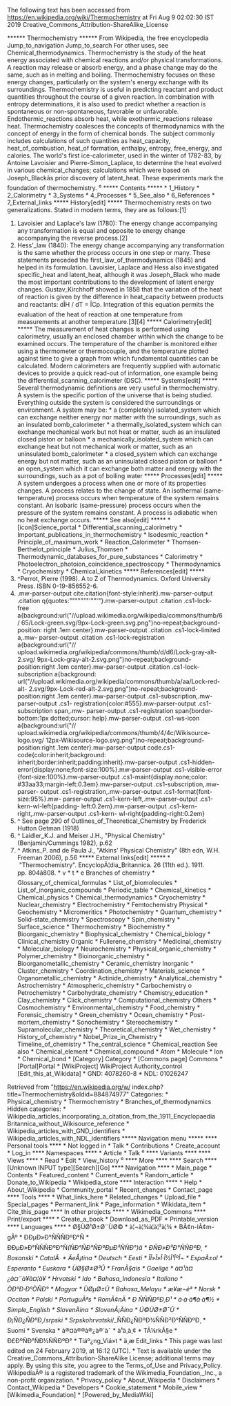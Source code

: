 The following text has been accessed from https://en.wikipedia.org/wiki/Thermochemistry at Fri Aug 9 02:02:30 IST 2019
Creative_Commons_Attribution-ShareAlike_License





















****** Thermochemistry ******
From Wikipedia, the free encyclopedia
Jump_to_navigation Jump_to_search
For other uses, see Chemical_thermodynamics.
Thermochemistry is the study of the heat energy associated with chemical
reactions and/or physical transformations. A reaction may release or absorb
energy, and a phase change may do the same, such as in melting and boiling.
Thermochemistry focuses on these energy changes, particularly on the system's
energy exchange with its surroundings. Thermochemistry is useful in predicting
reactant and product quantities throughout the course of a given reaction. In
combination with entropy determinations, it is also used to predict whether a
reaction is spontaneous or non-spontaneous, favorable or unfavorable.
Endothermic_reactions absorb heat, while exothermic_reactions release heat.
Thermochemistry coalesces the concepts of thermodynamics with the concept of
energy in the form of chemical bonds. The subject commonly includes
calculations of such quantities as heat_capacity, heat_of_combustion, heat_of
formation, enthalpy, entropy, free_energy, and calories.
The world's first ice-calorimeter, used in the winter of 1782-83, by Antoine
Lavoisier and Pierre-Simon_Laplace, to determine the heat evolved in various
chemical_changes; calculations which were based on Joseph_Blackâs prior
discovery of latent_heat. These experiments mark the foundation of
thermochemistry.
⁰
***** Contents *****
    * 1_History
    * 2_Calorimetry
    * 3_Systems
    * 4_Processes
    * 5_See_also
    * 6_References
    * 7_External_links
***** History[edit] *****
Thermochemistry rests on two generalizations. Stated in modern terms, they are
as follows:[1]
   1. Lavoisier and Laplace's law (1780): The energy change accompanying any
      transformation is equal and opposite to energy change accompanying the
      reverse process.[2]
   2. Hess'_law (1840): The energy change accompanying any transformation is
      the same whether the process occurs in one step or many.
These statements preceded the first_law_of_thermodynamics (1845) and helped in
its formulation.
Lavoisier, Laplace and Hess also investigated specific_heat and latent_heat,
although it was Joseph_Black who made the most important contributions to the
development of latent energy changes.
Gustav_Kirchhoff showed in 1858 that the variation of the heat of reaction is
given by the difference in heat_capacity between products and reactants: dÎH /
dT = ÎCp. Integration of this equation permits the evaluation of the heat of
reaction at one temperature from measurements at another temperature.[3][4]
***** Calorimetry[edit] *****
The measurement of heat changes is performed using calorimetry, usually an
enclosed chamber within which the change to be examined occurs. The temperature
of the chamber is monitored either using a thermometer or thermocouple, and the
temperature plotted against time to give a graph from which fundamental
quantities can be calculated. Modern calorimeters are frequently supplied with
automatic devices to provide a quick read-out of information, one example being
the differential_scanning_calorimeter (DSC).
***** Systems[edit] *****
Several thermodynamic definitions are very useful in thermochemistry. A system
is the specific portion of the universe that is being studied. Everything
outside the system is considered the surroundings or environment. A system may
be:
    * a (completely) isolated_system which can exchange neither energy nor
      matter with the surroundings, such as an insulated bomb_calorimeter
    * a thermally_isolated_system which can exchange mechanical work but not
      heat or matter, such as an insulated closed piston or balloon
    * a mechanically_isolated_system which can exchange heat but not mechanical
      work or matter, such as an uninsulated bomb_calorimeter
    * a closed_system which can exchange energy but not matter, such as an
      uninsulated closed piston or balloon
    * an open_system which it can exchange both matter and energy with the
      surroundings, such as a pot of boiling water
***** Processes[edit] *****
A system undergoes a process when one or more of its properties changes. A
process relates to the change of state. An isothermal (same-temperature)
process occurs when temperature of the system remains constant. An isobaric
(same-pressure) process occurs when the pressure of the system remains
constant. A process is adiabatic when no heat exchange occurs.
***** See also[edit] *****
    * [icon]Science_portal
    * Differential_scanning_calorimetry
    * Important_publications_in_thermochemistry
    * Isodesmic_reaction
    * Principle_of_maximum_work
    * Reaction_Calorimeter
    * Thomsen-Berthelot_principle
    * Julius_Thomsen
    * Thermodynamic_databases_for_pure_substances
    * Calorimetry
    * Photoelectron_photoion_coincidence_spectroscopy
    * Thermodynamics
    * Cryochemistry
    * Chemical_kinetics
***** References[edit] *****
   1. ^Perrot, Pierre (1998). A to Z of Thermodynamics. Oxford University
      Press. ISBN 0-19-856552-6.
   2. .mw-parser-output cite.citation{font-style:inherit}.mw-parser-output
      .citation q{quotes:"\"""\"""'""'"}.mw-parser-output .citation .cs1-lock-
      free a{background:url("//upload.wikimedia.org/wikipedia/commons/thumb/6/
      65/Lock-green.svg/9px-Lock-green.svg.png")no-repeat;background-position:
      right .1em center}.mw-parser-output .citation .cs1-lock-limited a,.mw-
      parser-output .citation .cs1-lock-registration a{background:url("//
      upload.wikimedia.org/wikipedia/commons/thumb/d/d6/Lock-gray-alt-2.svg/
      9px-Lock-gray-alt-2.svg.png")no-repeat;background-position:right .1em
      center}.mw-parser-output .citation .cs1-lock-subscription a{background:
      url("//upload.wikimedia.org/wikipedia/commons/thumb/a/aa/Lock-red-alt-
      2.svg/9px-Lock-red-alt-2.svg.png")no-repeat;background-position:right
      .1em center}.mw-parser-output .cs1-subscription,.mw-parser-output .cs1-
      registration{color:#555}.mw-parser-output .cs1-subscription span,.mw-
      parser-output .cs1-registration span{border-bottom:1px dotted;cursor:
      help}.mw-parser-output .cs1-ws-icon a{background:url("//
      upload.wikimedia.org/wikipedia/commons/thumb/4/4c/Wikisource-logo.svg/
      12px-Wikisource-logo.svg.png")no-repeat;background-position:right .1em
      center}.mw-parser-output code.cs1-code{color:inherit;background:
      inherit;border:inherit;padding:inherit}.mw-parser-output .cs1-hidden-
      error{display:none;font-size:100%}.mw-parser-output .cs1-visible-error
      {font-size:100%}.mw-parser-output .cs1-maint{display:none;color:
      #33aa33;margin-left:0.3em}.mw-parser-output .cs1-subscription,.mw-parser-
      output .cs1-registration,.mw-parser-output .cs1-format{font-size:95%}.mw-
      parser-output .cs1-kern-left,.mw-parser-output .cs1-kern-wl-left{padding-
      left:0.2em}.mw-parser-output .cs1-kern-right,.mw-parser-output .cs1-kern-
      wl-right{padding-right:0.2em}
   3. ^ See page 290 of Outlines_of_Theoretical_Chemistry by Frederick Hutton
      Getman (1918)
   4. ^ Laidler_K.J. and Meiser J.H., "Physical Chemistry" (Benjamin/Cummings
      1982), p.62
   5. ^ Atkins_P. and de Paula J., "Atkins' Physical Chemistry" (8th edn, W.H.
      Freeman 2006), p.56
***** External links[edit] *****
    *  "Thermochemistry". EncyclopÃ¦dia_Britannica. 26 (11th ed.). 1911.
      pp. 804â808.
    * v
    * t
    * e
Branches of chemistry
    * Glossary_of_chemical_formulas
    * List_of_biomolecules
    * List_of_inorganic_compounds
    * Periodic_table
              * Chemical_kinetics
              * Chemical_physics
              * Chemical_thermodynamics
              * Cryochemistry
              * Nuclear_chemistry
              * Electrochemistry
              * Femtochemistry
Physical      * Geochemistry
              * Micromeritics
              * Photochemistry
              * Quantum_chemistry
              * Solid-state_chemistry
              * Spectroscopy
              * Spin_chemistry
              * Surface_science
              * Thermochemistry
              * Biochemistry
              * Bioorganic_chemistry
              * Biophysical_chemistry
              * Chemical_biology
              * Clinical_chemistry
Organic       * Fullerene_chemistry
              * Medicinal_chemistry
              * Molecular_biology
              * Neurochemistry
              * Physical_organic_chemistry
              * Polymer_chemistry
              * Bioinorganic_chemistry
              * Bioorganometallic_chemistry
              * Ceramic_chemistry
Inorganic     * Cluster_chemistry
              * Coordination_chemistry
              * Materials_science
              * Organometallic_chemistry
              * Actinide_chemistry
              * Analytical_chemistry
              * Astrochemistry
              * Atmospheric_chemistry
              * Carbochemistry
                    o Petrochemistry
              * Carbohydrate_chemistry
              * Chemistry_education
              * Clay_chemistry
              * Click_chemistry
              * Computational_chemistry
Others        * Cosmochemistry
              * Environmental_chemistry
              * Food_chemistry
              * Forensic_chemistry
              * Green_chemistry
              * Ocean_chemistry
              * Post-mortem_chemistry
              * Sonochemistry
              * Stereochemistry
              * Supramolecular_chemistry
              * Theoretical_chemistry
              * Wet_chemistry
              * History_of_chemistry
              * Nobel_Prize_in_Chemistry
              * Timeline_of_chemistry
              * The_central_science
              * Chemical_reaction
See also      * Chemical_element
              * Chemical_compound
              * Atom
              * Molecule
              * Ion
              * Chemical_bond
    * [Category] Category
    * [Commons page] Commons
    * [Portal]Portal
    * [WikiProject] WikiProject
Authority_control [Edit_this_at_Wikidata]     * GND: 4078260-8
                                              * NDL: 01026247

Retrieved from "https://en.wikipedia.org/w/
index.php?title=Thermochemistry&oldid=884874977"
Categories:
    * Physical_chemistry
    * Thermochemistry
    * Branches_of_thermodynamics
Hidden categories:
    * Wikipedia_articles_incorporating_a_citation_from_the_1911_Encyclopaedia
      Britannica_without_Wikisource_reference
    * Wikipedia_articles_with_GND_identifiers
    * Wikipedia_articles_with_NDL_identifiers
***** Navigation menu *****
**** Personal tools ****
    * Not logged in
    * Talk
    * Contributions
    * Create_account
    * Log_in
**** Namespaces ****
    * Article
    * Talk
⁰
**** Variants ****
**** Views ****
    * Read
    * Edit
    * View_history
⁰
**** More ****
**** Search ****
[Unknown INPUT type][Search][Go]
**** Navigation ****
    * Main_page
    * Contents
    * Featured_content
    * Current_events
    * Random_article
    * Donate_to_Wikipedia
    * Wikipedia_store
**** Interaction ****
    * Help
    * About_Wikipedia
    * Community_portal
    * Recent_changes
    * Contact_page
**** Tools ****
    * What_links_here
    * Related_changes
    * Upload_file
    * Special_pages
    * Permanent_link
    * Page_information
    * Wikidata_item
    * Cite_this_page
**** In other projects ****
    * Wikimedia_Commons
**** Print/export ****
    * Create_a_book
    * Download_as_PDF
    * Printable_version
**** Languages ****
    * Ø§ÙØ¹Ø±Ø¨ÙØ©
    * à¦¬à¦¾à¦à¦²à¦¾
    * BÃ¢n-lÃ¢m-gÃº
    * ÐÐµÐ»Ð°ÑÑÑÐºÐ°Ñ
    * ÐÐµÐ»Ð°ÑÑÑÐºÐ°Ñ_(ÑÐ°ÑÐ°ÑÐºÐµÐ²ÑÑÐ°)â
    * ÐÑÐ»Ð³Ð°ÑÑÐºÐ¸
    * Bosanski
    * CatalÃ 
    * ÄeÅ¡tina
    * Deutsch
    * Eesti
    * ÎÎ»Î»Î·Î½Î¹ÎºÎ¬
    * EspaÃ±ol
    * Esperanto
    * Euskara
    * ÙØ§Ø±Ø³Û
    * FranÃ§ais
    * Gaeilge
    * à¤¹à¤¿à¤¨à¥à¤¦à¥
    * Hrvatski
    * Ido
    * Bahasa_Indonesia
    * Italiano
    * ÒÐ°Ð·Ð°ÒÑÐ°
    * Magyar
    * ÙØµØ±Ù
    * Bahasa_Melayu
    * æ¥æ¬èª
    * Norsk
    * Occitan
    * Polski
    * PortuguÃªs
    * RomÃ¢nÄ
    * Ð ÑÑÑÐºÐ¸Ð¹
    * à·à·à¶à·à¶½
    * Simple_English
    * SlovenÄina
    * SlovenÅ¡Äina
    * Ú©ÙØ±Ø¯Û
    * Ð¡ÑÐ¿ÑÐºÐ¸_/_srpski
    * Srpskohrvatski_/_ÑÑÐ¿ÑÐºÐ¾ÑÑÐ²Ð°ÑÑÐºÐ¸
    * Suomi
    * Svenska
    * à®¤à®®à®¿à®´à¯
    * à¹à¸à¸¢
    * TÃ¼rkÃ§e
    * Ð£ÐºÑÐ°ÑÐ½ÑÑÐºÐ°
    * Tiáº¿ng_Viá»t
    * ä¸­æ
Edit_links
    * This page was last edited on 24 February 2019, at 16:12 (UTC).
    * Text is available under the Creative_Commons_Attribution-ShareAlike
      License; additional terms may apply. By using this site, you agree to the
      Terms_of_Use and Privacy_Policy. WikipediaÂ® is a registered trademark of
      the Wikimedia_Foundation,_Inc., a non-profit organization.
    * Privacy_policy
    * About_Wikipedia
    * Disclaimers
    * Contact_Wikipedia
    * Developers
    * Cookie_statement
    * Mobile_view
    * [Wikimedia_Foundation]
    * [Powered_by_MediaWiki]
